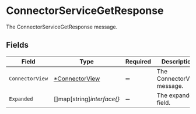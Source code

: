 # ConnectorServiceGetResponse

The ConnectorServiceGetResponse message.


## Fields

| Field                                                  | Type                                                   | Required                                               | Description                                            |
| ------------------------------------------------------ | ------------------------------------------------------ | ------------------------------------------------------ | ------------------------------------------------------ |
| `ConnectorView`                                        | [*ConnectorView](../../models/shared/connectorview.md) | :heavy_minus_sign:                                     | The ConnectorView message.                             |
| `Expanded`                                             | []map[string]*interface{}*                             | :heavy_minus_sign:                                     | The expanded field.                                    |